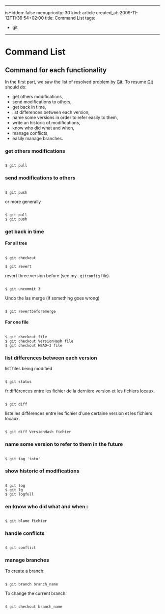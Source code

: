-----
isHidden:       false
menupriority:   30
kind:           article
created_at:           2009-11-12T11:39:54+02:00
title: Command List
tags:
  - git

-----

# Command List

## Command for each functionality

In the first part, we saw the list of resolved problem by [Git][git]. To resume [Git][git] should do:

- get others modifications,
- send modifications to others,
- get back in time,
- list differences between each version,
- name some versions in order to refer easily to them,
- write an historic of modifications,
- know who did what and when,
- manage conflicts,
- easily manage branches.

### get others modifications

<div><code class="zsh">
$ git pull
</code></div>

### send modifications to others

<div><code class="zsh">
$ git push
</code></div>

or more generally

<div><code class="zsh">
$ git pull
$ git push
</code></div>

### get back in time

#### For all tree

<div><code class="zsh">
$ git checkout
</code></div>

<div><code class="zsh">
$ git revert
</code></div>

revert three version before (see my `.gitconfig` file).

<div><code class="zsh">
$ git uncommit 3
</code></div>

Undo the las merge (if something goes wrong)

<div><code class="zsh">
$ git revertbeforemerge
</code></div>

#### For one file

<div><code class="zsh">
$ git checkout file
$ git checkout VersionHash file
$ git checkout HEAD~3 file
</code></div>

### list differences between each version

list files being modified

<div><code class="zsh">
$ git status
</code></div>

fr:différences entre les fichier de la dernière version et les fichiers locaux.

<div><code class="zsh">
$ git diff
</code></div>

liste les différences entre les fichier d'une certaine version et les fichiers locaux.

<div><code class="zsh">
$ git diff VersionHash fichier
</code></div>

### name some version to refer to them in the future

<div><code class="zsh">
$ git tag 'toto'
</code></div>

### show historic of modifications

<div><code class="zsh">
$ git log
$ git lg
$ git logfull
</code></div>

### en:know who did what and when::

<div><code class="zsh">
$ git blame fichier
</code></div>

### handle conflicts

<div><code class="zsh">
$ git conflict
</code></div>

### manage branches

To create a branch: 

<div><code class="zsh">
$ git branch branch_name
</code></div>

To change the current branch: 

<div><code class="zsh">
$ git checkout branch_name
</code></div>

[git]: http://git-scm.org "Git"
